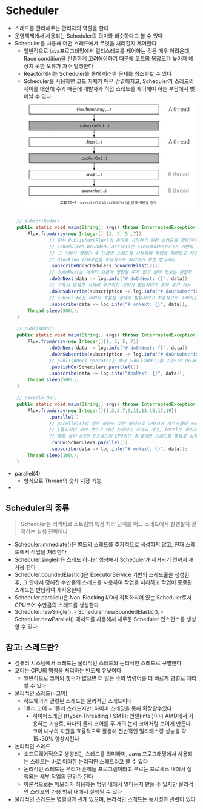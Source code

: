 # Scheduler

- 스레드를 관리해주는 관리자의 역할을 한다
- 운영체제에서 사용되는 Scheduler의 의미와 비슷하다고 볼 수 있다
- Scheduler를 사용해 어떤 스레드에서 무엇을 처리할지 제어한다
  - 일반적으로 java프로그래밍에서 멀티스레드를 제어하는 것은 매우 어려운데, Race condition을 신중하게 고려해야하기 때문에 코드의 복잡도가 높아져 예상치 못한 오류가 자주 발생한다
  - Reactor에서는 Scheduler를 통해 이러한 문제를 최소화할 수 있다
  - Scheduler를 사용하면 코드 자체가 매우 간결해지고, Scheduler가 스레드의 제어를 대신해 주기 때문에 개발자가 직접 스레드를 제어해야 하는 부담에서 벗어날 수 있다
  ![images](images/subscribeOn1.png)

```java
    // subscribeOn()
    public static void main(String[] args) throws InterruptedException {
        Flux.fromArray(new Integer[] {1, 3, 5 ,7})
                // 원본 Publisher(Flux)의 동작을 처리하기 위한 스레드를 할당한다
                // Schedulers.boundedElastic()은 ExecutorService 기반의 스레드풀을 생성한 후
                // 그 안에서 정해진 수 만큼의 스레드를 사용하여 작업을 처리하고 작업이 종료된 스레드는 반납하여 재사용하는 방식이다
                // Blocking I/O작업을 효과적으로 처리하기 위한 방식이다
                .subscribeOn(Schedulers.boundedElastic())
                // doOnNext는 데이터 흐름에 영향을 주지 않고 몰래 엿보는 관찰자
                .doOnNext(data -> log.info("# doOnNext: {}", data))
                // 구독이 발생한 시점에 추가적인 처리가 필요하다면 동작 추가 가능
                .doOnSubscribe(subscription -> log.info("# doOnSubscribe"))
                // subscribe는 데이터 흐름을 실제로 발동시키고 최종적으로 소비하는 실행자
                .subscribe(data -> log.info("# onNext: {}", data));
        Thread.sleep(500L);
    }
```
```java
    // publishOn()
    public static void main(String[] args) throws InterruptedException {
        Flux.fromArray(new Integer[]{1, 3, 5, 7})
                .doOnNext(data -> log.info("# doOnNext: {}", data))
                .doOnSubscribe(subscription -> log.info("# doOnSubscribe"))
                // publishOn() Operator는 해당 publishOn()을 기준으로 Downstream의 실행 스레드를 변경한다
                .publishOn(Schedulers.parallel())
                .subscribe(data -> log.info("#onNext: {}", data));
        Thread.sleep(500L);
    }    
```
```java
    // parellelOn()
    public static void main(String[] args) throws InterruptedException {
        Flux.fromArray(new Integer[]{1,3,5,7,9,11,13,15,17,19})
                .parallel()
                // parellel()의 경우 라운드 로빈 방식으로 CPU코어 개수만큼의 스레드를 병렬로 실행한다
                // (물리적인 코어 갯수가 아닌 논리적인 코어의 개수, intel은 하이퍼스레딩으로 인해 1개의 코어에서 2개의 논리적인 스레드로 사용된다)
                // 예를 들어 4코어 8스레드의 CPU라면 총 8개의 스레드를 병렬로 실행한다
                .runOn(Schedulers.parallel())
                .subscribe(data -> log.info("# onNext: {}", data));
        Thread.sleep(100L);
    }
```
- parallel(4) 
  - 형식으로 Thread의 숫자 지정 가능
- 

## Scheduler의 종류

> Scheduler는 리액티브 스트림의 특정 처리 단계를 어느 스레드에서 실행할지 결정하는 실행 전략이다

- Scheduler.immediate()은 별도의 스레드를 추가적으로 생성하지 않고, 현재 스레드에서 작업을 처리한다
- Scheduler.single()은 스레드 하나만 생성해서 Scheduler가 제거되기 전까지 재사용 한다
- Scheduler.boundedElastic()은 ExecutorService 기반의 스레드풀을 생성한 후, 그 안에서 정해진 수만큼의 스레드를 사용하여 작업을 처리하고 작업이 종료된 스레드는 반납하여 재사용한다
- Scheduler.parallel()은 Non-Blocking I/O에 최적화되어 있는 Scheduler로서 CPU코어 수만큼의 스레드를 생성한다
- Scheduler.newSingle(), - Scheduler.newBoundedElastic(), - Scheduler.newParallel() 메서드를 사용해서 새로운 Scheduler 인스턴스를 생성할 수 있다

## 참고: 스레드란?

- 컴퓨터 시스템에서 스레드는 물리적인 스레드와 논리적인 스레드로 구별한다
- 코어는 CPU의 명령을 처리하는 반도체 유닛이다
  - 일반적으로 코어의 갯수가 많으면 더 많은 수의 명령어를 더 빠르게 병렬로 처리할 수 있다
- 물리적인 스레드(=코어)
  - 하드웨어와 관련된 스레드는 물리적인 스레드이다
  - 1물리 코어 = 1물리 스레드지만, 하이퍼 스레딩을 통해 확장할수있다
    - 하이퍼스레딩 (Hyper-Threading / SMT): 인텔(Intel)이나 AMD에서 사용하는 기술로, 하나의 물리 코어를 두 개의 논리 코어처럼 보이게 만든다. 코어 내부의 자원을 효율적으로 활용해 전반적인 멀티태스킹 성능을 약 15~30% 향상시킨다
- 논리적인 스레드
  - 소프트웨어적으로 생성되는 스레드를 의미하며, Java 프로그래밍에서 사용되는 스레드는 바로 이러한 논리적인 스레드라고 볼 수 있다
  - 논리적인 스레드는 우리가 흔히들 프로그램이라고 부르는 프로세스 내에서 실행되는 세부 작업의 단위가 된다
  - 이론적으로는 메모리가 허용하는 범위 내에서 얼마든지 만들 수 있지만 물리적인 스레드의 가용 범위 내에서 실행될 수 있다
- 물리적인 스레드는 병렬성과 관계 있으며, 논리적인 스레드는 동시성과 관련이 있다
